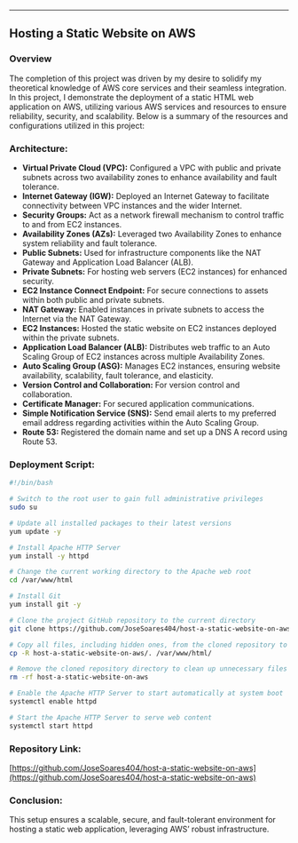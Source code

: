 ---

## Hosting a Static Website on AWS

### Overview

The completion of this project was driven by my desire to solidify my theoretical knowledge of AWS core services and their seamless integration. In this project, I demonstrate the deployment of a static HTML web application on AWS, utilizing various AWS services and resources to ensure reliability, security, and scalability. Below is a summary of the resources and configurations utilized in this project:

### Architecture:

- **Virtual Private Cloud (VPC):** Configured a VPC with public and private subnets across two availability zones to enhance availability and fault tolerance.
- **Internet Gateway (IGW):** Deployed an Internet Gateway to facilitate connectivity between VPC instances and the wider Internet.
- **Security Groups:** Act as a network firewall mechanism to control traffic to and from EC2 instances.
- **Availability Zones (AZs):** Leveraged two Availability Zones to enhance system reliability and fault tolerance.
- **Public Subnets:** Used for infrastructure components like the NAT Gateway and Application Load Balancer (ALB).
- **Private Subnets:** For hosting web servers (EC2 instances) for enhanced security.
- **EC2 Instance Connect Endpoint:** For secure connections to assets within both public and private subnets.
- **NAT Gateway:** Enabled instances in private subnets to access the Internet via the NAT Gateway.
- **EC2 Instances:** Hosted the static website on EC2 instances deployed within the private subnets.
- **Application Load Balancer (ALB):** Distributes web traffic to an Auto Scaling Group of EC2 instances across multiple Availability Zones.
- **Auto Scaling Group (ASG):** Manages EC2 instances, ensuring website availability, scalability, fault tolerance, and elasticity.
- **Version Control and Collaboration:** For version control and collaboration.
- **Certificate Manager:** For secured application communications.
- **Simple Notification Service (SNS):** Send email alerts to my preferred email address regarding activities within the Auto Scaling Group.
- **Route 53:** Registered the domain name and set up a DNS A record using Route 53.

### Deployment Script:

```bash
#!/bin/bash

# Switch to the root user to gain full administrative privileges
sudo su

# Update all installed packages to their latest versions
yum update -y

# Install Apache HTTP Server
yum install -y httpd

# Change the current working directory to the Apache web root
cd /var/www/html

# Install Git
yum install git -y

# Clone the project GitHub repository to the current directory
git clone https://github.com/JoseSoares404/host-a-static-website-on-aws

# Copy all files, including hidden ones, from the cloned repository to the Apache web root
cp -R host-a-static-website-on-aws/. /var/www/html/

# Remove the cloned repository directory to clean up unnecessary files
rm -rf host-a-static-website-on-aws

# Enable the Apache HTTP Server to start automatically at system boot
systemctl enable httpd 

# Start the Apache HTTP Server to serve web content
systemctl start httpd
```

### Repository Link:

[https://github.com/JoseSoares404/host-a-static-website-on-aws](https://github.com/JoseSoares404/host-a-static-website-on-aws)

### Conclusion:

This setup ensures a scalable, secure, and fault-tolerant environment for hosting a static web application, leveraging AWS’ robust infrastructure.
